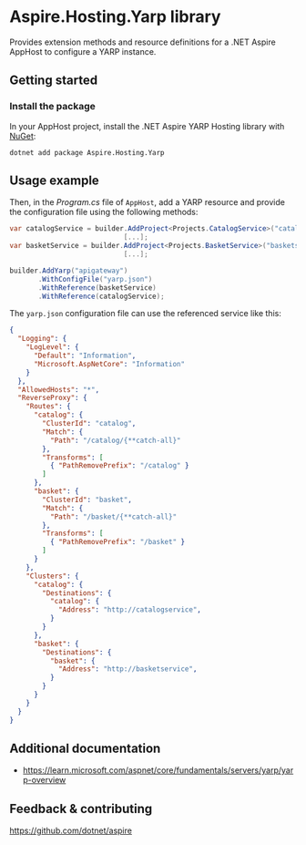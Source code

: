 # Aspire.Hosting.Yarp library

Provides extension methods and resource definitions for a .NET Aspire AppHost to configure a YARP instance.

## Getting started

### Install the package

In your AppHost project, install the .NET Aspire YARP Hosting library with [NuGet](https://www.nuget.org):

```dotnetcli
dotnet add package Aspire.Hosting.Yarp
```

## Usage example

Then, in the _Program.cs_ file of `AppHost`, add a YARP resource and provide the configuration file using the following methods:

```csharp
var catalogService = builder.AddProject<Projects.CatalogService>("catalogservice")
                            [...];
var basketService = builder.AddProject<Projects.BasketService>("basketservice")
                            [...];

builder.AddYarp("apigateway")
       .WithConfigFile("yarp.json")
       .WithReference(basketService)
       .WithReference(catalogService);
```

The `yarp.json` configuration file can use the referenced service like this:

```json
{
  "Logging": {
    "LogLevel": {
      "Default": "Information",
      "Microsoft.AspNetCore": "Information"
    }
  },
  "AllowedHosts": "*",
  "ReverseProxy": {
    "Routes": {
      "catalog": {
        "ClusterId": "catalog",
        "Match": {
          "Path": "/catalog/{**catch-all}"
        },
        "Transforms": [
          { "PathRemovePrefix": "/catalog" }
        ]
      },
      "basket": {
        "ClusterId": "basket",
        "Match": {
          "Path": "/basket/{**catch-all}"
        },
        "Transforms": [
          { "PathRemovePrefix": "/basket" }
        ]
      }
    },
    "Clusters": {
      "catalog": {
        "Destinations": {
          "catalog": {
            "Address": "http://catalogservice",
          }
        }
      },
      "basket": {
        "Destinations": {
          "basket": {
            "Address": "http://basketservice",
          }
        }
      }
    }
  }
}

```

## Additional documentation

* https://learn.microsoft.com/aspnet/core/fundamentals/servers/yarp/yarp-overview

## Feedback & contributing

https://github.com/dotnet/aspire
